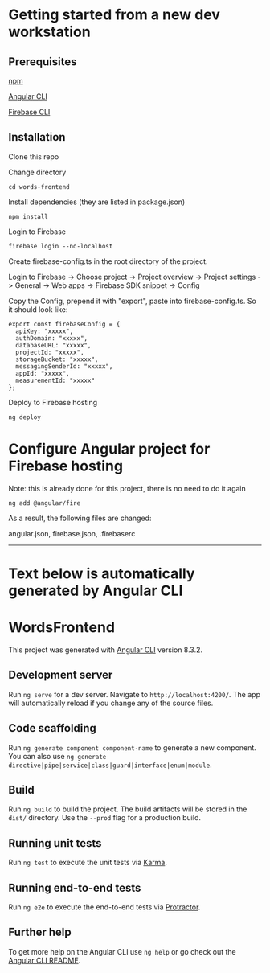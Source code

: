 # Getting started from a new dev workstation

## Prerequisites

[npm](https://docs.npmjs.com/downloading-and-installing-node-js-and-npm)

[Angular CLI](https://angular.io/guide/setup-local)

[Firebase CLI](https://firebase.google.com/docs/cli)

## Installation

Clone this repo

Change directory
```
cd words-frontend
```

Install dependencies (they are listed in package.json)
```
npm install
```

Login to Firebase
```
firebase login --no-localhost
```

Create firebase-config.ts in the root directory of the project.  

Login to Firebase -> Choose project -> Project overview -> Project settings -> General -> Web apps -> Firebase SDK snippet -> Config

Copy the Config, prepend it with "export", paste into firebase-config.ts. So it should look like:

```
export const firebaseConfig = {
  apiKey: "xxxxx",
  authDomain: "xxxxx",
  databaseURL: "xxxxx",
  projectId: "xxxxx",
  storageBucket: "xxxxx",
  messagingSenderId: "xxxxx",
  appId: "xxxxx",
  measurementId: "xxxxx"
};

```


Deploy to Firebase hosting
```
ng deploy
```


# Configure Angular project for Firebase hosting

Note: this is already done for this project, there is no need to do it again
```
ng add @angular/fire
```
As a result, the following files are changed:

angular.json, firebase.json, .firebaserc


---

# Text below is automatically generated by Angular CLI

# WordsFrontend

This project was generated with [Angular CLI](https://github.com/angular/angular-cli) version 8.3.2.

## Development server

Run `ng serve` for a dev server. Navigate to `http://localhost:4200/`. The app will automatically reload if you change any of the source files.

## Code scaffolding

Run `ng generate component component-name` to generate a new component. You can also use `ng generate directive|pipe|service|class|guard|interface|enum|module`.

## Build

Run `ng build` to build the project. The build artifacts will be stored in the `dist/` directory. Use the `--prod` flag for a production build.

## Running unit tests

Run `ng test` to execute the unit tests via [Karma](https://karma-runner.github.io).

## Running end-to-end tests

Run `ng e2e` to execute the end-to-end tests via [Protractor](http://www.protractortest.org/).

## Further help

To get more help on the Angular CLI use `ng help` or go check out the [Angular CLI README](https://github.com/angular/angular-cli/blob/master/README.md).
